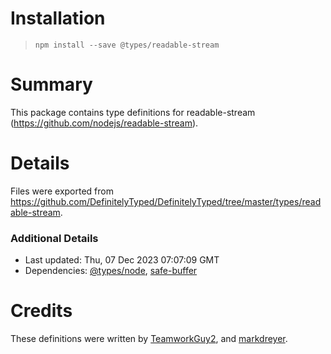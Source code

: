 # Installation
> `npm install --save @types/readable-stream`

# Summary
This package contains type definitions for readable-stream (https://github.com/nodejs/readable-stream).

# Details
Files were exported from https://github.com/DefinitelyTyped/DefinitelyTyped/tree/master/types/readable-stream.

### Additional Details
 * Last updated: Thu, 07 Dec 2023 07:07:09 GMT
 * Dependencies: [@types/node](https://npmjs.com/package/@types/node), [safe-buffer](https://npmjs.com/package/safe-buffer)

# Credits
These definitions were written by [TeamworkGuy2](https://github.com/TeamworkGuy2), and [markdreyer](https://github.com/markdreyer).
